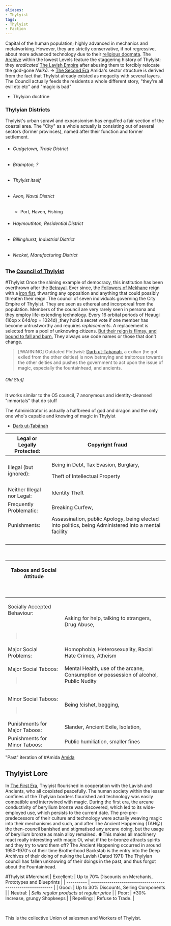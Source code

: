 ```yaml
---
aliases:
- Thylyist
tags:
- Thylyist
- Faction
---
```


Capital of the human population; highly advanced in mechanics and metalworking. However, they are strictly conservative, if not regressive, about more advanced technology due to their [religious dogmata](..\..\..\..\..\..\..\Groupings\Cults%20and%20Religions\Followers%20of%20Mekhane.md). 
The [Archive](Archive%20of%20Old.md) within the lowest Levels feature the staggering history of Thylyist: they *eradicated* [The Lavish Empire](..\..\..\..\..\..\..\Groupings\Factions\The%20Lavish%20Empire.md) after abusing them to forcibly relocate the god-gone *Nølkā*. -> [The Second Era](..\..\..\..\..\..\..\History\Eras\The%20Second%20Era\The%20Second%20Era.md)
Amida's sector structure is derived from the fact that Thylyist already existed as megacity with several layers.
The Council actually feeds the residents a whole different story, "they're all evil etc etc" and "magic is bad"

* Thylyian doctrine

### Thylyian Districts

Thylyist's urban sprawl and expansionism has engulfed a fair section of the coastal area. 
The "City" as a whole actually is consisting out of several sectors (former provinces), named after their function and former settlement. 

* ###### Cudgetown, Trade District

* ###### Brampton, ?

* ###### Thylyist itself

* ###### Avon, Naval District
  
  * Port, Haven, Fishing
* ###### Haymouthton, Residential District

* ###### Billinghurst, Industrial District

* ###### Necket, Manufacturing District

### The [Council of Thylyist](..\..\..\..\..\..\..\Groupings\Factions\Thylyian\Council%20of%20Thylyist.md)

\#Thylyist 
Once the shining example of democracy, this institution has been overthrown after the [Betrayal](..\..\..\..\..\..\..\History\Incidents%20and%20Events\Betrayal.md).
Ever since, the [Followers of Mekhane](..\..\..\..\..\..\..\Groupings\Cults%20and%20Religions\Followers%20of%20Mekhane.md) reign with a [iron fist](..\..\..\..\..\..\..\Groupings\Factions\Thylyian\Gearforged%20Vanguard.md), thwarting any opposition and anything that could possibly threaten their reign. 
The council of seven individuals governing the City Empire of Thylyist. 
They are seen as ethereal and incorporeal from the population.
Members of the council are very rarely seen in persona and they employ life-extending technology.
Every 16 orbital periods of Heaugi (16op x 64d/op = 1024d) ,they hold a secret vote if one member has become untrustworthy and requires *replacements*. 
A replacement is selected from a pool of unknowing citizens.
[But their reign is flimsy, and bound to fall and burn.](..\..\..\..\..\..\..\Overviews\Possible%20Ways%20Thylyist%20can%20collapse.md)
They always use code names or those that don’t change.

 > 
 > \[!WARNING\] Outdated
 > Plottwist: [Darb ut-Tabānah](..\..\..\..\..\..\..\Beings\Gods%20and%20Deities\Celestial%20Family\Darb%20ut-Tab%C4%81nah.md), a exilian (he got exiled from the other deities) is now betraying and traitorous towards the other deities and pushes the government to act upon the issue of magic, especially the fountainhead, and ancients.

###### Old Stuff

It works similar to the O5 council, 7 anonymous and identity-cleansed "immortals" that do stuff

The Administrator is actually a halfbreed of god and dragon and the only one who's capable and knowing of magic in Thylyist

* [Darb ut-Tabānah](..\..\..\..\..\..\..\Beings\Gods%20and%20Deities\Celestial%20Family\Darb%20ut-Tab%C4%81nah.md)

<table>
<colgroup>
<col style="width: 27%" />
<col style="width: 72%" />
</colgroup>
<thead>
<tr class="header">
<th>Legal or Legally Protected:</th>
<th>Copyright fraud</th>
</tr>
</thead>
<tbody>
<tr class="odd">
<td>Illegal (but ignored):</td>
<td><p>Being in Debt, Tax Evasion, Burglary,</p>
<p>Theft of Intellectual Property</p></td>
</tr>
<tr class="even">
<td>Neither Illegal nor Legal:</td>
<td>Identity Theft</td>
</tr>
<tr class="odd">
<td>Frequently Problematic:</td>
<td>Breaking Curfew,</td>
</tr>
<tr class="even">
<td>Punishments:</td>
<td>Assassination, public Apology, being elected into politics, being Administered into a mental facility</td>
</tr>
<tr class="odd">
<td> </td>
<td> </td>
</tr>
</tbody>
</table>

 

<table>
<colgroup>
<col style="width: 35%" />
<col style="width: 64%" />
</colgroup>
<thead>
<tr class="header">
<th><p>Taboos and Social Attitude</p>
<p> </p></th>
<th> </th>
</tr>
</thead>
<tbody>
<tr class="odd">
<td><p>Socially Accepted Behaviour:</p>
<p> </p>
<blockquote>
<p> </p>
</blockquote></td>
<td>Asking for help, talking to strangers, Drug Abuse,</td>
</tr>
<tr class="even">
<td>Major Social Problems:</td>
<td>Homophobia, Heterosexuality, Racial Hate Crimes, Atheism</td>
</tr>
<tr class="odd">
<td><p>Major Social Taboos:</p>
<blockquote>
<p> </p>
</blockquote></td>
<td>Mental Health, use of the arcane, Consumption or possession of alcohol, Public Nudity</td>
</tr>
<tr class="even">
<td><p>Minor Social Taboos:</p>
<blockquote>
<p> </p>
</blockquote></td>
<td>Being !cishet, begging,</td>
</tr>
<tr class="odd">
<td>Punishments for Major Taboos:</td>
<td>Slander, Ancient Exile, Isolation,</td>
</tr>
<tr class="even">
<td>Punishments for Minor Taboos:</td>
<td>Public humiliation, smaller fines</td>
</tr>
</tbody>
</table>

"Past" iteration of #Amida [Amida](..\..\..\..\..\..\..\Groupings\Amida.md)

## Thylyist Lore

In [The First Era](..\..\..\..\..\..\..\History\Eras\The%20First%20Era\The%20First%20Era.md), Thylyist flourished in cooperation with the Lavish and Ancients, who all coexisted peacefully.
The human society within the lesser confines of the Thylyian borders flourished and technology was easily compatible and intertwined with magic. 
During the first era, the arcane conductivity of beryllium bronze was discovered, which led to its wide-employed use, which persists to the current date. 
The pre-pre-predecessors of their culture and technology were actually weaving magic into their mechanisms and such, and after The Ancient Happening (TAH😛) the then-council banished and stigmatised any arcane doing, but the usage of beryllium bronze as main alloy remained.
⬆️This makes all machinery react really interesting with magic
Oi, what if the br-bronze attracts spirits and they try to ward them off?
The Ancient Happening occurred in around 1950-1970's of their time
Brotherhood Backstab is the entry into the Deep Archives of their doing of nuking the Lavish (Dated 1971)
The Thylyian council has fallen unknowing of their doings in the past, and thus forgot about the Fountainhead.

\#Thylyist #Merchant 
\| Excellent: | Up to 70% Discounts on Merchants, Prototypes and Blueprints |
\| ---------- | ----------------------------------------------------------- |
\| Good:      | Up to 30% Discounts, Selling Components                     |
\| Neutral:   | *Sells regular products at regular price*                   |
\| Poor:      | ±30% Increase, grungy Shopkeeps                             |
\| Repelling: | Refuse to Trade.                                            |

 

This is the collective Union of salesmen and Workers of Thylyist.
